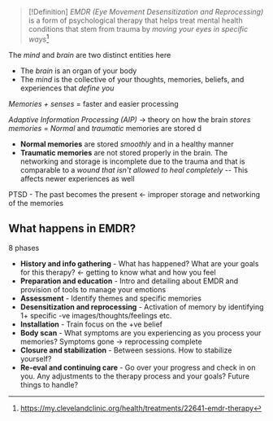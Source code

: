 >[!Definition]
>*EMDR (Eye Movement Desensitization and Reprocessing)* is a form of psychological therapy that helps treat mental health conditions that stem from trauma by *moving your eyes in specific ways*[^1]

The *mind* and *brain* are two distinct entities here
- The *brain* is an organ of your body
- The *mind* is the collective of your thoughts, memories, beliefs, and experiences that *define you*

*Memories + senses* = faster and easier processing

*Adaptive Information Processing (AIP)* -> theory on how the brain *stores memories* = *Normal* and *traumatic* memories are stored d
- **Normal memories** are stored *smoothly* and in a healthy manner
- **Traumatic memories** are not stored properly in the brain. The networking and storage is incomplete due to the trauma and that is comparable to a *wound that isn't allowed to heal completely* -- This affects newer experiences as well

PTSD - The past becomes the present <- improper storage and networking of the memories

## What happens in EMDR?
8 phases 
- **History and info gathering** - What has happened? What are your goals for this therapy? <- getting to know what and how you feel
- **Preparation and education** - Intro and detailing about EMDR and provision of tools to manage your emotions
- **Assessment** - Identify themes and specific memories
- **Desensitization and reprocessing** - Activation of memory by identifying 1+ specific -ve images/thoughts/feelings etc.
- **Installation** - Train focus on the +ve belief
- **Body scan** - What symptoms are you experiencing as you process your memories? Symptoms gone -> reprocessing complete
- **Closure and stabilization** - Between sessions. How to stabilize yourself? 
- **Re-eval and continuing care** - Go over your progress and check in on you. Any adjustments to the therapy process and your goals? Future things to handle?

[^1]: https://my.clevelandclinic.org/health/treatments/22641-emdr-therapy